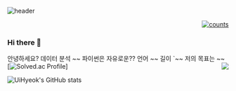 <!-- 예전 사용 코드
코드포스 스택 [![CodeForces Profile](https://cf.leed.at?id=bym4094)](https://codeforces.com/profile/bym4094)
트로피 [![trophy](https://github-profile-trophy.vercel.app/?username=ByeonUi-Hyeok)](https://github.com/ryo-ma/github-profile-trophy)
-->
<!-- 헤더 참조주소 : https://github.com/kyechan99/capsule-render -->
![header](https://capsule-render.vercel.app/api?type=waving&height=200&text=Uihyeok's%20Github&fontAlign=77.5&fontAlignY=50&color=gradient&fontSize=45)
<!-- 방문자수 시작 -->
<div align=right>

[![counts](https://hits.seeyoufarm.com/api/count/incr/badge.svg?url=https%3A%2F%2Fgithub.com%2FByeonUi-Hyeok%2Fhit-counter&count_bg=%23B8B8B8&title_bg=%23000000&icon=&icon_color=%23E7E7E7&title=%EB%B0%A9%EB%AC%B8&edge_flat=false)](https://hits.seeyoufarm.com)

</div>
<!-- 방문자수 끝 -->

### Hi there 👋
안녕하세요? 데이터 분석 ~~ 파이썬은 자유로운?? 언어 ~~ 길이 `~~ 저의 목표는 ~~
[![Solved.ac Profile](http://mazassumnida.wtf/api/v2/generate_badge?boj=bym4094)]
<img align='right' src="http://mazassumnida.wtf/api/v2/generate_badge?boj=bym4094">
<!--
깃부터??11
구성
방문자수
인사말
남의거참조
스택
컨트랙트
이력서전에 깃허브 정리도
파이큐티
>>ppt8
이력서3개
>> 서류검사통
>>ppt오늘까지완성
미리캔버스bym4094@naver
이력서..
내일일어나면 포폴바로
포폴마무리
------------------------------------
pyqt --gui -- 얼굴인식 로그인
레이어 이동
각 프로젝트에 포트폴리오 + readmd 파일 작성

정보기 / adsp /sqld / 사조사 2급 / 기술사까지 ..              1h +1h + 1h +1h 
패캠 딥 + 머                                                1h
패캠 코테 파썬                                              1h
포트폴리오                                                  1h
포트폴리오 + 배포                                            1h
열심히하자
이력서작성시작
++
파이썬 웹배포
포트폴리오 깃 페이지 구성 노션참고해서만들기!!
순서..포트폴리오 완성 깃허브.. 완성하기퍼

-->

<!-- 깃허브 스택 시작 -->
![UiHyeok's GitHub stats](https://github-readme-stats.vercel.app/api?username=ByeonUi-Hyeok&show_icons=true&theme=radical)
<!-- 깃허브 스택 끝 -->


<!-- 파이썬은 자유로운 언어>> 길이많다>>최적의길을찾는것이 내목적1 -->
<!-- 컨트랙트 , 메일, 번호? -->
<!-- 저는 파이썬 개발자이며 ~ 를추구하고 ~ -->

<!--
**ByeonUi-Hyeok/ByeonUi-Hyeok** is a ✨ _special_ ✨ repository because its `README.md` (this file) appears on your GitHub profile.

Here are some ideas to get you started:

- 🔭 I’m currently working on ...
- 🌱 I’m currently learning ...
- 👯 I’m looking to collaborate on ...
- 🤔 I’m looking for help with ...
- 💬 Ask me about ...
- 📫 How to reach me: ...
- 😄 Pronouns: ...
- ⚡ Fun fact: ...
-->
